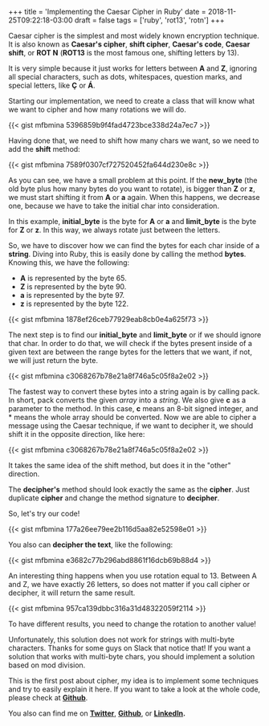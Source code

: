 +++
title = 'Implementing the Caesar Cipher in Ruby'
date = 2018-11-25T09:22:18-03:00
draft = false
tags = ['ruby', 'rot13', 'rotn']
+++

Caesar cipher is the simplest and most widely known encryption technique. It is also known as **Caesar's cipher**, **shift cipher**, **Caesar's code**, **Caesar shift**, or **ROT N** (**ROT13** is the most famous one, shifting letters by 13).

It is very simple because it just works for letters between **A** and **Z**, ignoring all special characters, such as dots, whitespaces, question marks, and special letters, like **Ç** or **Á**.

Starting our implementation, we need to create a class that will know what we want to cipher and how many rotations we will do.

{{< gist mfbmina 5396859b9f4fad4723bce338d24a7ec7 >}}

Having done that, we need to shift how many chars we want, so we need to add the **shift** method:

{{< gist mfbmina 7589f0307cf727520452fa644d230e8c >}}

As you can see, we have a small problem at this point. If the **new_byte** (the old byte plus how many bytes do you want to rotate), is bigger than **Z** or **z**, we must start shifting it from **A** or **a** again. When this happens, we decrease one, because we have to take the initial char into consideration.

In this example, **initial_byte** is the byte for **A** or **a** and **limit_byte** is the byte for **Z** or **z**. In this way, we always rotate just between the letters.

So, we have to discover how we can find the bytes for each char inside of a **string**. Diving into Ruby, this is easily done by calling the method **bytes**. Knowing this, we have the following:
* **A** is represented by the byte 65.
* **Z** is represented by the byte 90.
* **a** is represented by the byte 97.
* **z** is represented by the byte 122.

{{< gist mfbmina 1878ef26ceb77929eab8cb0e4a625f73 >}}

The next step is to find our **initial_byte** and **limit_byte** or if we should ignore that char. In order to do that, we will check if the bytes present inside of a given text are between the range bytes for the letters that we want, if not, we will just return the byte.

{{< gist mfbmina c3068267b78e21a8f746a5c05f8a2e02 >}}

The fastest way to convert these bytes into a string again is by calling pack. In short, pack converts the given *array* into a *string*. We also give **c** as a parameter to the method. In this case, **c** means an 8-bit signed integer, and * means the whole array should be converted.
Now we are able to cipher a message using the Caesar technique, if we want to decipher it, we should shift it in the opposite direction, like here:

{{< gist mfbmina c3068267b78e21a8f746a5c05f8a2e02 >}}

It takes the same idea of the shift method, but does it in the "other" direction.

The **decipher's** method should look exactly the same as the **cipher**. Just duplicate **cipher** and change the method signature to **decipher**.

So, let's try our code!

{{< gist mfbmina 177a26ee79ee2b116d5aa82e52598e01 >}}

You also can **decipher the text**, like the following:

{{< gist mfbmina e3682c77b296abd8861f16dcb69b88d4 >}}

An interesting thing happens when you use rotation equal to 13. Between A and Z, we have exactly 26 letters, so does not matter if you call cipher or decipher, it will return the same result.

{{< gist mfbmina 957ca139dbbc316a31d48322059f2114 >}}

To have different results, you need to change the rotation to another value!

Unfortunately, this solution does not work for strings with multi-byte characters. Thanks for some guys on Slack that notice that! If you want a solution that works with multi-byte chars, you should implement a solution based on mod division.

This is the first post about cipher, my idea is to implement some techniques and try to easily explain it here. If you want to take a look at the whole code, please check at **[Github](https://github.com/mfbmina/cipher_studies/blob/master/caeser.rb)**.

You also can find me on **[Twitter](https://twitter.com/mfbmina)**, **[Github](https://github.com/mfbmina)**, or **[LinkedIn](https://www.linkedin.com/in/mfbmina/).**
